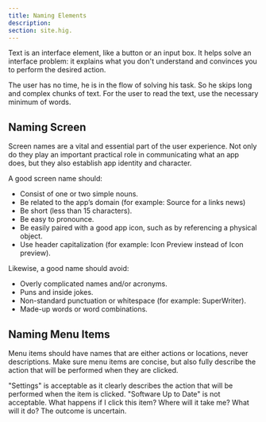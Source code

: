 ```yaml
---
title: Naming Elements
description:
section: site.hig.
---
```



Text is an interface element, like a button or an input box. It helps solve an interface problem: it explains what you don't understand and convinces you to perform the desired action.

The user has no time, he is in the flow of solving his task. So he skips long and complex chunks of text. For the user to read the text, use the necessary minimum of words.


## Naming Screen

Screen names are a vital and essential part of the user experience. 
Not only do they play an important practical role in communicating what an app does, but they also establish app identity and character.

A good screen name should:

- Consist of one or two simple nouns.
- Be related to the app’s domain (for example: Source for a links news)
- Be short (less than 15 characters).
- Be easy to pronounce.
- Be easily paired with a good app icon, such as by referencing a physical object.
- Use header capitalization (for example: Icon Preview instead of Icon preview).

Likewise, a good name should avoid:

- Overly complicated names and/or acronyms.
- Puns and inside jokes.
- Non-standard punctuation or whitespace (for example: SuperWriter).
- Made-up words or word combinations.

## Naming Menu Items

Menu items should have names that are either actions or locations, never descriptions. Make sure menu items are concise, but also fully describe the action that will be performed when they are clicked.

"Settings" is acceptable as it clearly describes the action that will be performed when the item is clicked.
"Software Up to Date" is not acceptable. What happens if I click this item? Where will it take me? What will it do? The outcome is uncertain.
